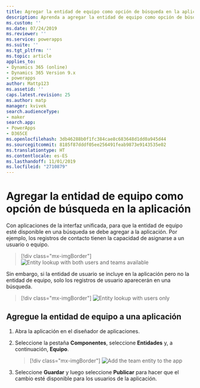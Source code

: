 ```yaml
---
title: Agregar la entidad de equipo como opción de búsqueda en la aplicación| MicrosoftDocs
description: Aprenda a agregar la entidad de equipo como opción de búsqueda en la aplicación
ms.custom: ''
ms.date: 07/24/2019
ms.reviewer: ''
ms.service: powerapps
ms.suite: ''
ms.tgt_pltfrm: ''
ms.topic: article
applies_to:
- Dynamics 365 (online)
- Dynamics 365 Version 9.x
- powerapps
author: Mattp123
ms.assetid: ''
caps.latest.revision: 25
ms.author: matp
manager: kvivek
search.audienceType:
- maker
search.app:
- PowerApps
- D365CE
ms.openlocfilehash: 3db46288b0f1fc384cae8c683648d1dd0a945d44
ms.sourcegitcommit: 8185f87dddf05ee256491feab9873e9143535e02
ms.translationtype: HT
ms.contentlocale: es-ES
ms.lasthandoff: 11/01/2019
ms.locfileid: "2710879"
---
```

# <a name="add-the-team-entity-as-a-lookup-option-in-your-app"></a>Agregar la entidad de equipo como opción de búsqueda en la aplicación

Con aplicaciones de la interfaz unificada, para que la entidad de equipo esté disponible en una búsqueda se debe agregar a la aplicación. Por ejemplo, los registros de contacto tienen la capacidad de asignarse a un usuario o equipo.  

> [!div class="mx-imgBorder"] 
> ![](media/entity-lookup-teams.png "Entity lookup with both users and teams available")

Sin embargo, si la entidad de usuario se incluye en la aplicación pero no la entidad de equipo, solo los registros de usuario aparecerán en una búsqueda. 

> [!div class="mx-imgBorder"] 
> ![](media/entity-lookup-user-only.png "Entity lookup with users only")

## <a name="add-the-team-entity-to-an-app"></a>Agregue la entidad de equipo a una aplicación

1. Abra la aplicación en el diseñador de aplicaciones. 
2. Seleccione la pestaña **Componentes**, seleccione **Entidades** y, a continuación, **Equipo**.    

    > [!div class="mx-imgBorder"] 
    > ![](media/add-team-entity-app.png "Add the team entity to the app")

3. Seleccione **Guardar** y luego seleccione **Publicar** para hacer que el cambio esté disponible para los usuarios de la aplicación.   

